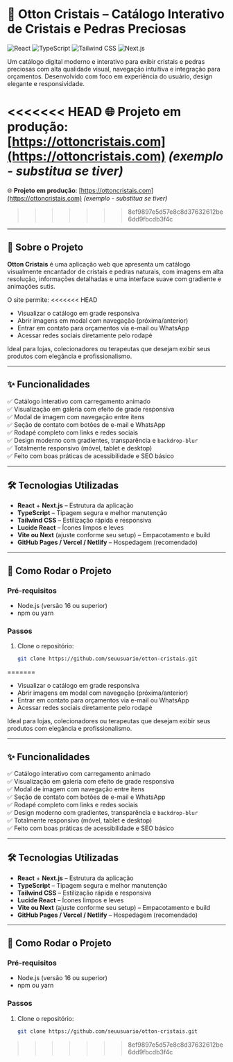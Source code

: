 # 🌟 Otton Cristais – Catálogo Interativo de Cristais e Pedras Preciosas

![React](https://img.shields.io/badge/React-20232A?style=for-the-badge&logo=react&logoColor=61DAFB)
![TypeScript](https://img.shields.io/badge/TypeScript-3178C6?style=for-the-badge&logo=typescript&logoColor=white)
![Tailwind CSS](https://img.shields.io/badge/Tailwind_CSS-38B2AC?style=for-the-badge&logo=tailwind-css&logoColor=white)
![Next.js](https://img.shields.io/badge/Next.js-000000?style=for-the-badge&logo=nextdotjs&logoColor=white)

Um catálogo digital moderno e interativo para exibir cristais e pedras preciosas com alta qualidade visual, navegação intuitiva e integração para orçamentos. Desenvolvido com foco em experiência do usuário, design elegante e responsividade.

<<<<<<< HEAD
🌐 **Projeto em produção**: [https://ottoncristais.com](https://ottoncristais.com) _(exemplo - substitua se tiver)_
=======
🌐 **Projeto em produção**: [https://ottoncristais.com](https://ottoncristais.com) *(exemplo - substitua se tiver)*
>>>>>>> 8ef9897e5d57e8c8d37632612be6dd9fbcdb3f4c

---

## 📖 Sobre o Projeto

**Otton Cristais** é uma aplicação web que apresenta um catálogo visualmente encantador de cristais e pedras naturais, com imagens em alta resolução, informações detalhadas e uma interface suave com gradiente e animações sutis.

O site permite:
<<<<<<< HEAD

- Visualizar o catálogo em grade responsiva
- Abrir imagens em modal com navegação (próxima/anterior)
- Entrar em contato para orçamentos via e-mail ou WhatsApp
- Acessar redes sociais diretamente pelo rodapé

Ideal para lojas, colecionadores ou terapeutas que desejam exibir seus produtos com elegância e profissionalismo.

---

## ✨ Funcionalidades

✅ Catálogo interativo com carregamento animado  
✅ Visualização em galeria com efeito de grade responsiva  
✅ Modal de imagem com navegação entre itens  
✅ Seção de contato com botões de e-mail e WhatsApp  
✅ Rodapé completo com links e redes sociais  
✅ Design moderno com gradientes, transparência e `backdrop-blur`  
✅ Totalmente responsivo (móvel, tablet e desktop)  
✅ Feito com boas práticas de acessibilidade e SEO básico

---

## 🛠️ Tecnologias Utilizadas

- **React** + **Next.js** – Estrutura da aplicação
- **TypeScript** – Tipagem segura e melhor manutenção
- **Tailwind CSS** – Estilização rápida e responsiva
- **Lucide React** – Ícones limpos e leves
- **Vite ou Next** (ajuste conforme seu setup) – Empacotamento e build
- **GitHub Pages / Vercel / Netlify** – Hospedagem (recomendado)

---

## 🚀 Como Rodar o Projeto

### Pré-requisitos

- Node.js (versão 16 ou superior)
- npm ou yarn

### Passos

1. Clone o repositório:
   ```bash
   git clone https://github.com/seuusuario/otton-cristais.git
   ```
=======
- Visualizar o catálogo em grade responsiva
- Abrir imagens em modal com navegação (próxima/anterior)
- Entrar em contato para orçamentos via e-mail ou WhatsApp
- Acessar redes sociais diretamente pelo rodapé

Ideal para lojas, colecionadores ou terapeutas que desejam exibir seus produtos com elegância e profissionalismo.

---

## ✨ Funcionalidades

✅ Catálogo interativo com carregamento animado  
✅ Visualização em galeria com efeito de grade responsiva  
✅ Modal de imagem com navegação entre itens  
✅ Seção de contato com botões de e-mail e WhatsApp  
✅ Rodapé completo com links e redes sociais  
✅ Design moderno com gradientes, transparência e `backdrop-blur`  
✅ Totalmente responsivo (móvel, tablet e desktop)  
✅ Feito com boas práticas de acessibilidade e SEO básico

---

## 🛠️ Tecnologias Utilizadas

- **React** + **Next.js** – Estrutura da aplicação
- **TypeScript** – Tipagem segura e melhor manutenção
- **Tailwind CSS** – Estilização rápida e responsiva
- **Lucide React** – Ícones limpos e leves
- **Vite ou Next** (ajuste conforme seu setup) – Empacotamento e build
- **GitHub Pages / Vercel / Netlify** – Hospedagem (recomendado)

---

## 🚀 Como Rodar o Projeto

### Pré-requisitos
- Node.js (versão 16 ou superior)
- npm ou yarn

### Passos

1. Clone o repositório:
   ```bash
   git clone https://github.com/seuusuario/otton-cristais.git
>>>>>>> 8ef9897e5d57e8c8d37632612be6dd9fbcdb3f4c
